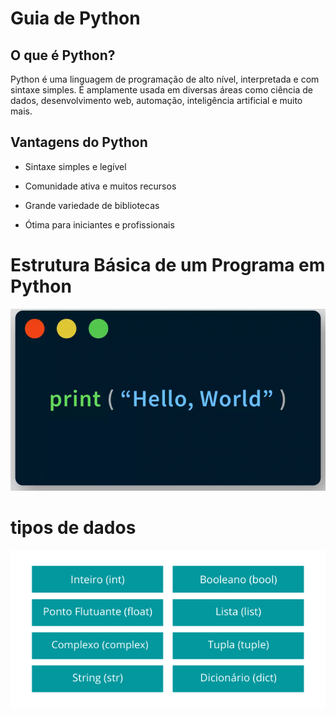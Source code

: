 # Guia de Python
## O que é Python?
Python é uma linguagem de programação de alto nível, interpretada e com sintaxe simples. É amplamente usada em diversas áreas como ciência de dados, desenvolvimento web, automação, inteligência artificial e muito mais.

## Vantagens do Python
- Sintaxe simples e legível

- Comunidade ativa e muitos recursos

- Grande variedade de bibliotecas

- Ótima para iniciantes e profissionais

# Estrutura Básica de um Programa em Python

![](image/image.png)

# tipos de dados

![](image/dados.png)